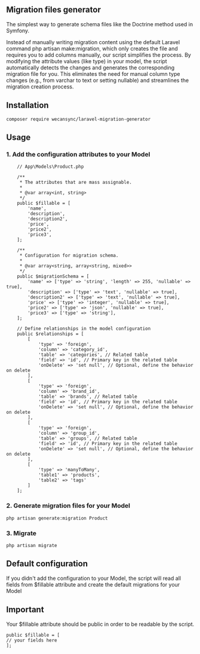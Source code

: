 
## Migration files generator

The simplest way to generate schema files like the Doctrine method used in Symfony.

Instead of manually writing migration content using the default Laravel command php artisan make:migration, which only creates the file and requires you to add columns manually, our script simplifies the process. 
By modifying the attribute values (like type) in your model, the script automatically detects the changes and generates the corresponding migration file for you. 
This eliminates the need for manual column type changes (e.g., from varchar to text or setting nullable) and streamlines the migration creation process.

## Installation
```
composer require wecansync/laravel-migration-generator
```


## Usage
### 1. Add the configuration attributes to your Model
```
    // App\Models\Product.php

    /**
     * The attributes that are mass assignable.
     *
     * @var array<int, string>
     */
    public $fillable = [
        'name',
        'description',
        'description2',
        'price',
        'price2',
        'price3',
    ];

    /**
     * Configuration for migration schema.
     *
     * @var array<string, array<string, mixed>>
     */
    public $migrationSchema = [
        'name' => ['type' => 'string', 'length' => 255, 'nullable' => true],
        'description' => ['type' => 'text', 'nullable' => true],
        'description2' => ['type' => 'text', 'nullable' => true],
        'price' => ['type' => 'integer', 'nullable' => true],
        'price2' => ['type' => 'json', 'nullable' => true],
        'price3' => ['type' => 'string'],
    ];

    // Define relationships in the model configuration
    public $relationships = [
        [
            'type' => 'foreign',
            'column' => 'category_id',
            'table' => 'categories', // Related table
            'field' => 'id', // Primary key in the related table
            'onDelete' => 'set null', // Optional, define the behavior on delete
        ],
        [
            'type' => 'foreign',
            'column' => 'brand_id',
            'table' => 'brands', // Related table
            'field' => 'id', // Primary key in the related table
            'onDelete' => 'set null', // Optional, define the behavior on delete
        ],
        [
            'type' => 'foreign',
            'column' => 'group_id',
            'table' => 'groups', // Related table
            'field' => 'id', // Primary key in the related table
            'onDelete' => 'set null', // Optional, define the behavior on delete
        ],
        [
            'type' => 'manyToMany',
            'table1' => 'products',
            'table2' => 'tags'
        ]
    ];
```

### 2. Generate migration files for your Model
```
php artisan generate:migration Product
```

### 3. Migrate
```
php artisan migrate
```

## Default configuration
If you didn't add the configuration to your Model, the script will read all fields from $fillable attribute and create the default migrations for your Model

## Important
Your $fillable attribute should be public in order to be readable by the script.
```
public $fillable = [
// your fields here
];
```
